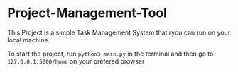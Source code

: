 # Project-Management-Tool
This Project is a simple Task Management System that ryou can run on your local machine.

To start the project, run `python3 main.py` in the terminal and then go to `127.0.0.1:5000/home` on your prefered browser
